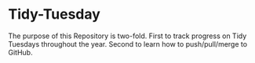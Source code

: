 # Tidy-Tuesday
The purpose of this Repository is two-fold. First to track progress on Tidy Tuesdays throughout the year. Second to learn how to push/pull/merge to GitHub.
